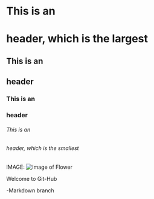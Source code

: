 # This is an <h1> header, which is the largest
## This is an <h2> header
### This is an <h3> header
###### This is an <h6> header, which is the smallest

IMAGE:
![Image of Flower](https://www.google.com/url?sa=i&url=https%3A%2F%2Fwww.freepik.com%2Fphotos%2Fflower&psig=AOvVaw1R32IOW_bGVndsps6YK21p&ust=1672909846966000&source=images&cd=vfe&ved=0CAwQjRxqFwoTCPDD7frIrfwCFQAAAAAdAAAAABAE)

Welcome to Git-Hub

-Markdown branch
